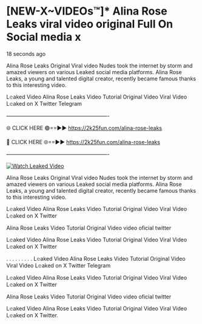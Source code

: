 # [NEW-X~VIDEOs™]* Alina Rose Leaks viral video original Full On Social media x

18 seconds ago

Alina Rose Leaks Original Viral video Nudes took the internet by storm and amazed viewers on various Leaked social media platforms. Alina Rose Leaks, a young and talented digital creator, recently became famous thanks to this interesting video.

L𝚎aked Video Alina Rose Leaks Video Tutorial Original Video Viral Video L𝚎aked on X Twitter Telegram

———————————————————-

🌐 CLICK HERE 🟢==►► https://2k25fun.com/alina-rose-leaks

🔴 CLICK HERE 🌐==►► https://2k25fun.com/alina-rose-leaks

———————————————————-

[![Watch Leaked Video](https://miro.medium.com/v2/resize:fit:828/format:webp/1*cilzJN44JGOrTw9NJCrNHA.gif "Watch Leaked Video")](https://2k25fun.com/alina-rose-leaks)

Alina Rose Leaks Original Viral video Nudes took the internet by storm and amazed viewers on various Leaked social media platforms. Alina Rose Leaks, a young and talented digital creator, recently became famous thanks to this interesting video.

L𝚎aked Video Alina Rose Leaks Video Tutorial Original Video Viral Video L𝚎aked on X Twitter

Alina Rose Leaks Video Tutorial Original Video video oficial twitter

L𝚎aked Video Alina Rose Leaks Video Tutorial Original Video Viral Video L𝚎aked on X Twitter

. . . . . . . . . L𝚎aked Video Alina Rose Leaks Video Tutorial Original Video Viral Video L𝚎aked on X Twitter Telegram

L𝚎aked Video Alina Rose Leaks Video Tutorial Original Video Viral Video L𝚎aked on X Twitter

Alina Rose Leaks Video Tutorial Original Video video oficial twitter

L𝚎aked Video Alina Rose Leaks Video Tutorial Original Video Viral Video L𝚎aked on X Twitter.